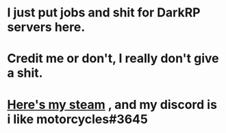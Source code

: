 # I just put jobs and shit for DarkRP servers here. 
# Credit me or don't, I really don't give a shit.
# [Here's my steam](https://steamcommunity.com/id/displicibility/) , and my discord is i like motorcycles#3645
